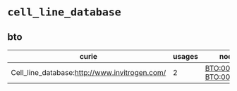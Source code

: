 # `cell_line_database`

## bto

| curie                                         |   usages | nodes                                                                                                                |
|-----------------------------------------------|----------|----------------------------------------------------------------------------------------------------------------------|
| Cell_line_database:http://www.invitrogen.com/ |        2 | [BTO:0002974](http://purl.obolibrary.org/obo/BTO_0002974), [BTO:0003619](http://purl.obolibrary.org/obo/BTO_0003619) |

